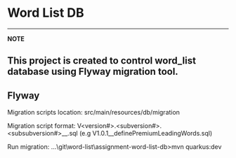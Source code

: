 # Word List DB

---
**NOTE**

This project is created to control word_list database using Flyway migration tool.
---

## Flyway

Migration scripts location: src/main/resources/db/migration

Migration script format: V<version#>.<subversion#>.<subsubversion#>__<name describes migration subject>.sql (e.g V1.0.1__definePremiumLeadingWords.sql)

Run migration: ...\git\word-list\assignment-word-list-db>mvn quarkus:dev